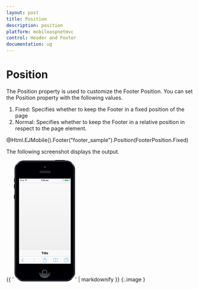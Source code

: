```yaml
---
layout: post
title: Position
description: position
platform: mobileaspnetmvc
control: Header and Footer
documentation: ug
---
```


# Position

The Position property is used to customize the Footer Position. You can set the Position property with the following values.

1. Fixed: Specifies whether to keep the Footer in a fixed position of the page
2. Normal: Specifies whether to keep the Footer in a relative position in respect to the page element.



@Html.EJMobile().Footer("footer_sample").Position(FooterPosition.Fixed)

The following screenshot displays the output.

{{ '![](Position_images/Position_img1.png)' | markdownify }}
{:.image }


